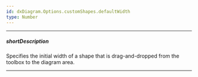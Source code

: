 ```yaml
---
id: dxDiagram.Options.customShapes.defaultWidth
type: Number
---
```

---
##### shortDescription
Specifies the initial width of a shape that is drag-and-dropped from the toolbox to the diagram area.

---
